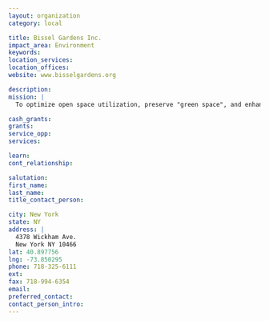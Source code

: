 ```yaml
---
layout: organization
category: local

title: Bissel Gardens Inc.
impact_area: Environment
keywords: 
location_services: 
location_offices: 
website: www.bisselgardens.org

description: 
mission: |
  To optimize open space utilization, preserve "green space", and enhance our community's well being and betterment.

cash_grants: 
grants: 
service_opp: 
services: 

learn: 
cont_relationship: 

salutation: 
first_name: 
last_name: 
title_contact_person: 

city: New York
state: NY
address: |
  4378 Wickham Ave.  
  New York NY 10466
lat: 40.897756
lng: -73.850295
phone: 718-325-6111
ext: 
fax: 718-994-6354
email: 
preferred_contact: 
contact_person_intro: 
---
```

